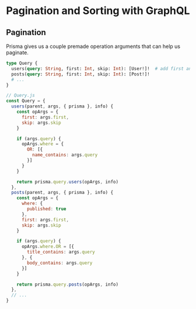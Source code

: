 # Pagination and Sorting with GraphQL

## Pagination

Prisma gives us a couple premade operation arguments that can help us paginate.

```graphql
type Query {
  users(query: String, first: Int, skip: Int): [User!]!  # add first and skip
  posts(query: String, first: Int, skip: Int): [Post!]!
  # ...
}
```

```js
// Query.js
const Query = {
  users(parent, args, { prisma }, info) {
    const opArgs = {
      first: args.first,
      skip: args.skip
    }

    if (args.query) {
      opArgs.where = {
        OR: [{
          name_contains: args.query
        }]
      }
    }

    return prisma.query.users(opArgs, info)
  },
  posts(parent, args, { prisma }, info) {
    const opArgs = {
      where: {
        published: true
      },
      first: args.first,
      skip: args.skip
    }

    if (args.query) {
      opArgs.where.OR = [{
        title_contains: args.query
      }, {
        body_contains: args.query
      }]
    }

    return prisma.query.posts(opArgs, info)
  },
  // ...
}

```









































